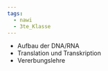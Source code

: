 ```yaml
---
tags:
  - nawi
  - 3te_Klasse
---
```

- Aufbau der DNA/RNA
- Translation und Transkription
- Vererbungslehre